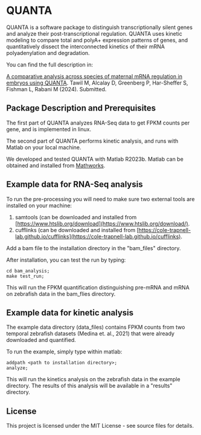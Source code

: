 # QUANTA

QUANTA is a software package to distinguish transcriptionally silent genes and analyze their post-transcriptional regulation.
QUANTA uses kinetic modeling to compare total and polyA+ expression patterns of genes,
and quantitatively dissect the interconnected kinetics of their mRNA polyadenylation and degradation.

You can find the full description in:

[A comparative analysis across species of maternal mRNA regulation in embryos using QUANTA](https://www.ncbi.nlm.nih.gov/).
Tawil M, Alcalay D, Greenberg P, Har-Sheffer S, Fishman L, Rabani M (2024). Submitted.


## Package Description and Prerequisites

The first part of QUANTA analyzes RNA-Seq data to get FPKM counts per gene,
and is implemented in linux.

The second part of QUANTA performs kinetic analysis,
and runs with Matlab on your local machine.

We developed and tested QUANTA with Matlab R2023b. Matlab can be obtained and
installed from [Mathworks](https://www.mathworks.com/products/matlab.html).


## Example data for RNA-Seq analysis

To run the pre-processing you will need to make sure two external tools are installed on your machine:
1. samtools (can be downloaded and installed from [https://www.htslib.org/download](https://www.htslib.org/download/).
2. cufflinks (can be downloaded and installed from [https://cole-trapnell-lab.github.io/cufflinks](https://cole-trapnell-lab.github.io/cufflinks).

Add a bam file to the installation directory in the "bam_files" directory.

After installation, you can test the run by typing:
```
cd bam_analysis;
make test_run;
```

This will run the FPKM quantification distinguishing pre-mRNA and mRNA on zebrafish data in the bam_flies directory.



## Example data for kinetic analysis

The example data directory (data_files) contains FPKM counts from two temporal zebrafish datasets 
(Medina et. al., 2021) that were already downloaded and quantified.

To run the example, simply type within matlab:

```
addpath <path to installation directory>;
analyze;
```

This will run the kinetics analysis on the zebrafish data in the example directory.
The results of this analysis will be available in a "results" directory.


## License

This project is licensed under the MIT License - see source files for details.

